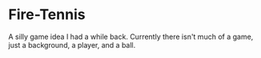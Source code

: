 # Fire-Tennis
A silly game idea I had a while back. Currently there isn't much of a game, just a background, a player, and a ball.
